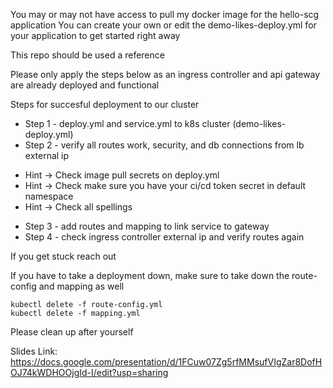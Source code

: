 You may or may not have access to pull my docker image for the hello-scg application
You can create your own or edit the demo-likes-deploy.yml for your application to get started right away

This repo should be used a reference

Please only apply the steps below as an ingress controller and api gateway are already deployed and functional

Steps for succesful deployment to our cluster

- Step 1 - deploy.yml and service.yml to k8s cluster (demo-likes-deploy.yml)
- Step 2 - verify all routes work, security, and db connections from lb external ip
* Hint -> Check image pull secrets on deploy.yml
* Hint -> Check make sure you have your ci/cd token secret in default namespace
* Hint -> Check all spellings
- Step 3 - add routes and mapping to link service to gateway
- Step 4 - check ingress controller external ip and verify routes again

If you get stuck reach out

If you have to take a deployment down, make sure to take down the route-config and mapping as well
```
kubectl delete -f route-config.yml
kubectl delete -f mapping.yml
```
Please clean up after yourself

Slides Link:
https://docs.google.com/presentation/d/1FCuw07Zg5rfMMsufVIgZar8DofHOJ74kWDHOOjgId-I/edit?usp=sharing
